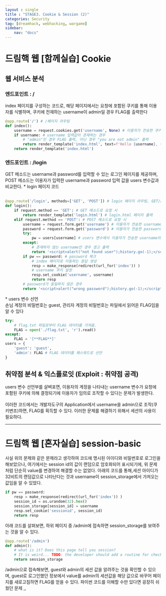 ```yaml
---
layout : single
title : "STAGE3. Cookie & Session (2)"
categories: Security
tag: [dreamhack, webhacking, wargame]
sidebar:
    nav: "docs"
---
```

# 드림핵 웹 [함께실습] Cookie
## 웹 서비스 분석
### 엔드포인트 : /
index 페이지를 구성하는 코드로, 해당 페이지에서는 요청에 포함된 쿠키를 통해 이용자를 식별하며, 쿠키에 전재하는 username이 admin일 경우 FLAG를 출력한다
```python
@app.route('/') # /페이지 라우팅
def index():
    username = request.cookies.get('username', None) # 이용자가 전송한 쿠키의 username 입력값을 가져옴
    if username: # username 입력값이 존재하는 경우
        # "admin"인 경우 FLAG 출력, 아닌 경우 "you are not admin" 출력
        return render_template('index.html', text=f'Hello {username}, {"flag is " + FLAG if username == "admin" else "you are not admin"}') 
    return render_template('index.html')
```

### 엔드포인트 : /login
GET 메소드는 username과 password를 입력할 수 있는 로그인 페이지를 제공하며, POST 메소드는 이용자가 입력한 username과 password 입력 값을 users 변수값과 비교한다.
\* login 페이지 코드 <br><br>
```python
@app.route('/login', methods=['GET', 'POST']) # login 페이지 라우팅, GET/POST 메소드로 접근 가능
def login():
    if request.method == 'GET': # GET 메소드로 요청 시
        return render_template('login.html') # login.html 페이지 출력
    elif request.method == 'POST': # POST 메소드로 요청 시
        username = request.form.get('username') # 이용자가 전송한 username 입력값을 가져옴
        password = request.form.get('password') # 이용자가 전송한 password 입력값을 가져옴
        try:
            pw = users[username] # users 변수에서 이용자가 전송한 username이 존재하는지 확인
        except: 
            # 존재하지 않는 username인 경우 경고 출력
            return '<script>alert("not found user");history.go(-1);</script>' 
        if pw == password: # password 체크
            # index 페이지로 이동하는 응답 생성
            resp = make_response(redirect(url_for('index')) ) 
            # username 쿠키 설정
            resp.set_cookie('username', username) 
            return resp 
        # password가 동일하지 않은 경우
        return '<script>alert("wrong password");history.go(-1);</script>' 
```

\* users 변수 선언<br>
손님 계정의 비밀번호는 guest, 관리자 계정의 비밀번호는 파일에서 읽어온 FLAG임을 알 수 있다
```python
try:
    # flag.txt 파일로부터 FLAG 데이터를 가져옴.
    FLAG = open('./flag.txt', 'r').read() 
except:
    FLAG = '[**FLAG**]'
users = {
    'guest': 'guest',
    'admin': FLAG # FLAG 데이터를 패스워드로 선언
}
```

## 취약점 분석 & 익스플로잇 (Exploit : 취약점 공격)
users 변수 선언부를 살벼포면, 이용자의 계정을 나타내는 username 변수가 요청에 포함된 쿠키에 의해 결정되기에 이용자가 임의로 조작할 수 있다는 문제가 발생한다.
<br><br>
이러한 코드에서는 개발자도구의 Application에서 username을 admin으로 조작(쿠키변조)하면, FLAG를 획득할 수 있다. 이러한 문제를 해결하기 위해서 세션의 사용이 필요하다.

---

# 드림핵 웹 [혼자실습] session-basic
사실 위의 문제와 같은 문제라고 생각하여 코드에 명시된 아이디와 비밀번호로 로그인을 해보았으나, 여기에서는 session id의 값이 랜덤으로 암호화되어 표시되기에, 위 문제처럼 단순히 value를 변경하여 해결할 수는 없었다. 아래의 코드를 통해,세션 아이디가 32비트의 랜덤값으로 나타난다는 것과 username이 session_storage에서 가져오는 값임을 알 수 있었다.

```python
if pw == password:
    resp = make_response(redirect(url_for('index')) )
    session_id = os.urandom(32).hex()
    session_storage[session_id] = username
    resp.set_cookie('sessionid', session_id)
    return resp 
```
아래 코드를 살펴보면, 하위 페이지 중 /admin에 접속하면 session_storage를 보여주는 것을 알 수 있다. 
```python
@app.route('/admin')
def admin():
    # what is it? Does this page tell you session? 
    # It is weird... TODO: the developer should add a routine for checking privilege 
    return session_storage
```
/admin으로 접속해보면, guest와 admin의 세션 값을 알려주는 것을 확인할 수 있으며, guest로 로그인했던 정보에서 value를 admin의 세션값을 해당 값으로 바꾸어 페이지를 새로고침하면 FLAG를 얻을 수 있다. 파이썬 코드를 이해할 수만 있다면 굉장히 쉬웠던 문제 ,,
